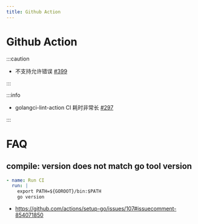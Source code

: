 ```yaml
---
title: Github Action
---
```


# Github Action

:::caution

- 不支持允许错误 [#399](https://github.com/actions/toolkit/issues/399)

:::

:::info

- golangci-lint-action CI 耗时非常长 [#297](https://github.com/golangci/golangci-lint-action/issues/297)

:::

# FAQ

## compile: version does not match go tool version

```yaml
- name: Run CI
  run: |
    export PATH=${GOROOT}/bin:$PATH
    go version
```

- https://github.com/actions/setup-go/issues/107#issuecomment-854071850
